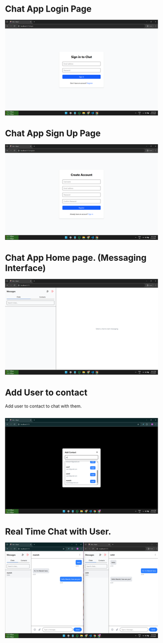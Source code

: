 # Chat App Login Page

![Chat App](https://github.com/manishkumar632/prodigy/blob/main/chatapp/images/Screenshot1.png)


# Chat App Sign Up Page

![Chat App](https://github.com/manishkumar632/prodigy/blob/main/chatapp/images/Screenshot2.png)


# Chat App Home page. (Messaging Interface)

![Chat App](https://github.com/manishkumar632/prodigy/blob/main/chatapp/images/Screenshot3.png)


# Add User to contact
Add user to contact to chat with them.
<br /> <br />

![Chat App](https://github.com/manishkumar632/prodigy/blob/main/chatapp/images/Screenshot4.png)


# Real Time Chat with User.

![Chat App](https://github.com/manishkumar632/prodigy/blob/main/chatapp/images/Screenshot5.png)